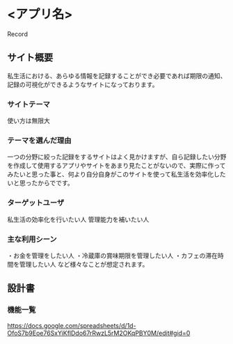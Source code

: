 # <アプリ名>
Record

## サイト概要
私生活における、あらゆる情報を記録することができ必要であれば期限の通知、記録の可視化ができるようなサイトになっております。

### サイトテーマ
使い方は無限大

### テーマを選んだ理由
一つの分野に絞った記録をするサイトはよく見かけますが、自ら記録したい分野を作成して使用するアプリやサイトをあまり見たことがないので、実際に作ってみたいと思った事と、何より自分自身がこのサイトを使って私生活を効率化したいと思ったからでです。

### ターゲットユーザ
私生活の効率化を行いたい人
管理能力を補いたい人

### 主な利用シーン
・お金を管理をしたい人
・冷蔵庫の賞味期限を管理したい人
・カフェの滞在時間を管理したい人
	など様々なことが想定されます。

## 設計書

### 機能一覧
<https://docs.google.com/spreadsheets/d/1d-OfoS7b9Eoe76SxYiKflDdo67rRwzL5rM2OKqPBY0M/edit#gid=0>


